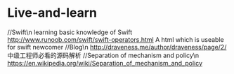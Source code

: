 # Live-and-learn

//Swift\n
  learning basic knowledge of Swift
  http://www.runoob.com/swift/swift-operators.html
  A html which is useable for swift newcomer
//Blog\n
  http://draveness.me/author/draveness/page/2/  中级工程师必看的源码解析
//Separation of mechanism and policy\n
  https://en.wikipedia.org/wiki/Separation_of_mechanism_and_policy
